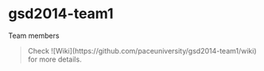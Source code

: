gsd2014-team1
=============
Team members
<blockquote>Check ![Wiki](https://github.com/paceuniversity/gsd2014-team1/wiki) for more details.</blockquote>